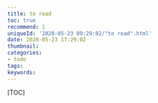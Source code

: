 ```yaml
---
title: to read
toc: true
recommend: 1
uniqueId: '2020-05-23 09:29:02/"to read".html'
date: 2020-05-23 17:29:02
thumbnail:
categories:
- todo
tags:
keywords:
---
```


[TOC]

<!--more-->
